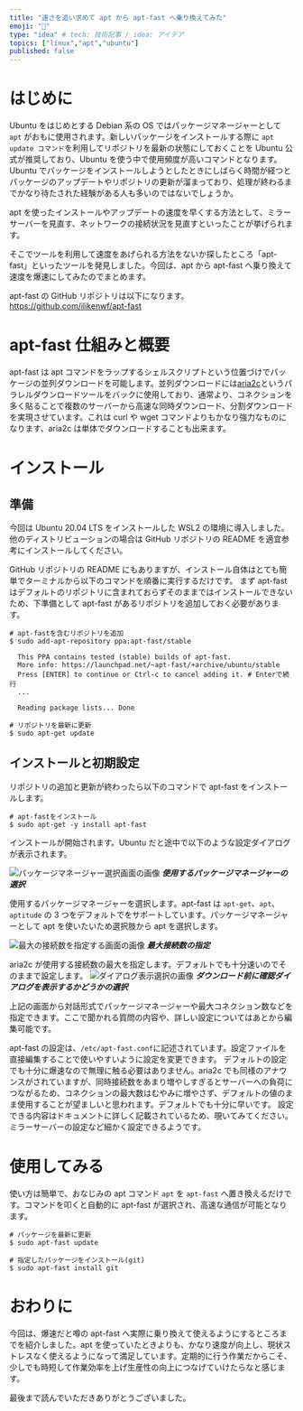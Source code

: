```yaml
---
title: "速さを追い求めて apt から apt-fast へ乗り換えてみた"
emoji: "🚄"
type: "idea" # tech: 技術記事 / idea: アイデア
topics: ["linux","apt","ubuntu"]
published: false
---
```


# はじめに

Ubuntu をはじめとする Debian 系の OS ではパッケージマネージャーとして `apt` がおもに使用されます。新しいパッケージをインストールする際に `apt update コマンド`を利用してリポジトリを最新の状態にしておくことを Ubuntu 公式が推奨しており、Ubuntu を使う中で使用頻度が高いコマンドとなります。Ubuntu でパッケージをインストールしようとしたときにしばらく時間が経つとパッケージのアップデートやリポジトリの更新が溜まっており、処理が終わるまでかなり待たされた経験がある人も多いのではないでしょうか。

apt を使ったインストールやアップデートの速度を早くする方法として、ミラーサーバーを見直す、ネットワークの接続状況を見直すといったことが挙げられます。

そこでツールを利用して速度をあげられる方法をないか探したところ「apt-fast」といったツールを発見しました。今回は、apt から apt-fast へ乗り換えて速度を爆速にしてみたのでまとめます。

apt-fast の GitHub リポジトリは以下になります。
https://github.com/ilikenwf/apt-fast

# apt-fast 仕組みと概要

apt-fast は apt コマンドをラップするシェルスクリプトという位置づけでパッケージの並列ダウンロードを可能します。並列ダウンロードには[aria2c](https://aria2.github.io/index-ja.html)というパラレルダウンロードツールをバックに使用しており、通常より、コネクションを多く貼ることで複数のサーバーから高速な同時ダウンロード、分割ダウンロードを実現させています。これは curl や wget コマンドよりもかなり強力なものになります、aria2c は単体でダウンロードすることも出来ます。

# インストール

## 準備

今回は Ubuntu 20.04 LTS をインストールした WSL2 の環境に導入しました。他のディストリビューションの場合は GitHub リポジトリの README を適宜参考にインストールしてください。

GitHub リポジトリの README にもありますが、インストール自体はとても簡単でターミナルから以下のコマンドを順番に実行するだけです。
まず apt-fast はデフォルトのリポジトリに含まれておらずそのままではインストールできないため、下準備として apt-fast があるリポジトリを追加しておく必要があります。

```shell
# apt-fastを含むリポジトリを追加
$ sudo add-apt-repository ppa:apt-fast/stable

  This PPA contains tested (stable) builds of apt-fast.
  More info: https://launchpad.net/~apt-fast/+archive/ubuntu/stable
  Press [ENTER] to continue or Ctrl-c to cancel adding it. # Enterで続行
  ...

  Reading package lists... Done

# リポジトリを最新に更新
$ sudo apt-get update
```
## インストールと初期設定

リポジトリの追加と更新が終わったら以下のコマンドで apt-fast をインストールします。

```shell
# apt-fastをインストール
$ sudo apt-get -y install apt-fast
```

インストールが開始されます。Ubuntu だと途中で以下のような設定ダイアログが表示されます。

![パッケージマネージャー選択画面の画像](https://storage.googleapis.com/zenn-user-upload/s9o7gsvs6amu9g0pjfzbwjxgy9r9)
***使用するパッケージマネージャーの選択***

使用するパッケージマネージャーを選択します。apt-fast は `apt-get`、`apt`、`aptitude` の 3 つをデフォルトでをサポートしています。パッケージマネージャーとして apt を使いたいため選択肢から apt を選択します。

![最大の接続数を指定する画面の画像](https://storage.googleapis.com/zenn-user-upload/qdskjagjuzn7ctb2h18tgdkl5496)
***最大接続数の指定***

aria2c が使用する接続数の最大を指定します。デフォルトでも十分速いのでそのままで設定します。
![ダイアログ表示選択の画像](https://storage.googleapis.com/zenn-user-upload/ek9a8751nq9req9s1trr0mi5yx4i)
***ダウンロード前に確認ダイアログを表示するかどうかの選択***

上記の画面から対話形式でパッケージマネージャーや最大コネクション数などを指定できます。ここで聞かれる質問の内容や、詳しい設定についてはあとから編集可能です。

apt-fast の設定は、`/etc/apt-fast.conf`に記述されています。設定ファイルを直接編集することで使いやすいように設定を変更できます。
デフォルトの設定でも十分に爆速なので無理に触る必要はありません。aria2c でも同様のアナウンスがされていますが、同時接続数をあまり増やしすぎるとサーバーへの負荷につながるため、コネクションの最大数はむやみに増やさず、デフォルトの値のまま使用することが望ましいと思われます。デフォルトでも十分に早いです。
設定できる内容はドキュメントに詳しく記載されているため、覗いてみてください。ミラーサーバーの設定など細かく設定できるようです。

# 使用してみる

使い方は簡単で、おなじみの apt コマンド `apt` を `apt-fast` へ置き換えるだけです。コマンドを叩くと自動的に apt-fast が選択され、高速な通信が可能となります。

```shell:example
# パッケージを最新に更新
$ sudo apt-fast update

# 指定したパッケージをインストール(git)
$ sudo apt-fast install git
```


# おわりに

今回は、爆速だと噂の apt-fast へ実際に乗り換えて使えるようにするところまでを紹介しました。apt を使っていたときよりも、かなり速度が向上し、現状ストレスなく使えるようになって満足しています。定期的に行う作業だからこそ、少しでも時短して作業効率を上げ生産性の向上につなげていけたらなと感じます。

最後まで読んでいただきありがとうございました。